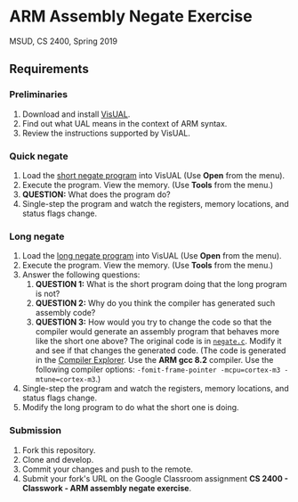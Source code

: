 # ARM Assembly Negate Exercise

MSUD, CS 2400, Spring 2019

## Requirements

### Preliminaries
1. Download and install [VisUAL](https://salmanarif.bitbucket.io/visual/downloads.html).
2. Find out what UAL means in the context of ARM syntax.
3. Review the instructions supported by VisUAL.

### Quick negate
1. Load the [short negate program](https://github.com/ivogeorg/cs2400-arm-asm-negate-exercise/blob/master/negate.S) into VisUAL (Use **Open** from the menu).
2. Execute the program. View the memory. (Use **Tools** from the menu.)
3. **QUESTION:** What does the program do?
4. Single-step the program and watch the registers, memory locations, and status flags change.

### Long negate
1. Load the [long negate program](https://github.com/ivogeorg/cs2400-arm-asm-negate-exercise/blob/master/negate_gcc_8_2.S) into VisUAL (Use **Open** from the menu).
2. Execute the program. View the memory. (Use **Tools** from the menu.)
3. Answer the following questions:
   1. **QUESTION 1:** What is the short program doing that the long program is not?
   2. **QUESTION 2:** Why do you think the compiler has generated such assembly code?
   3. **QUESTION 3:** How would you try to change the code so that the compiler would generate an assembly program that behaves more like the short one above? The original code is in [`negate.c`](https://github.com/ivogeorg/cs2400-arm-asm-negate-exercise/blob/master/negate.c). Modify it and see if that changes the generated code. (The code is generated in the [Compiler Explorer](https://godbolt.org). Use the **ARM gcc 8.2** compiler. Use the following compiler options: `-fomit-frame-pointer -mcpu=cortex-m3 -mtune=cortex-m3`.)
4. Single-step the program and watch the registers, memory locations, and status flags change.
5. Modify the long program to do what the short one is doing.

### Submission
1. Fork this repository.
2. Clone and develop.
3. Commit your changes and push to the remote.
4. Submit your fork's URL on the Google Classroom assignment **CS 2400 - Classwork - ARM assembly negate exercise**.
